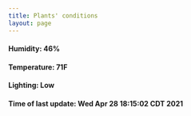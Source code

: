 ```yaml
---
title: Plants' conditions
layout: page
---
```



#### Humidity: 46%
#### Temperature: 71F
#### Lighting: Low
#### Time of last update: Wed Apr 28 18:15:02 CDT 2021
